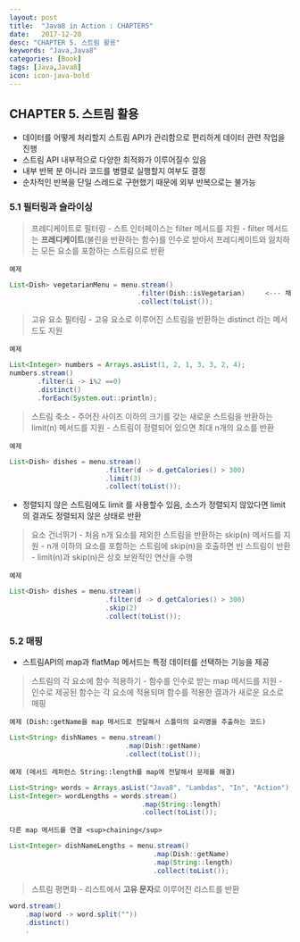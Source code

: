 ```yaml
---
layout: post
title:  "Java8 in Action : CHAPTER5"
date:   2017-12-20
desc: "CHAPTER 5. 스트림 활용"
keywords: "Java,Java8"
categories: [Book]
tags: [Java,Java8]
icon: icon-java-bold
---
```



## CHAPTER 5. 스트림 활용

-	데이터를 어떻게 처리할지 스트림 API가 관리함으로 편리하게 데이터 관련 작업을 진행
-	스트림 API 내부적으로 다양한 최적화가 이루어질수 있음
-	내부 반복 분 아니라 코드를 병렬로 실행할지 여부도 결정
-	순차적인 반복을 단일 스레드로 구현했기 때문에 외부 반복으로는 불가능

### 5.1 필터링과 슬라이싱

> 프레디케이트로 필터링 - 스트 인터페이스는 filter 메서드를 지원 - filter 메서드는 **프레디케이트**(불린을 반환하는 함수)를 인수로 받아서 프레디케이트와 잃치하는 모든 요소를 포함하는 스트림으로 반환

`예제`

```java
List<Dish> vegetarianMenu = menu.stream()
                                .filter(Dish::isVegetarian)     <--- 채식요리인지 확인하는 메서드 레퍼런스
                                .collect(toList());
```

> 고유 요소 필터링 - 고유 요소로 이루어진 스트림을 반환하는 distinct 라는 메서드도 지원

`예제`

```java
List<Integer> numbers = Arrays.asList(1, 2, 1, 3, 3, 2, 4);
numbers.stream()
       .filter(i -> i%2 ==0)
       .distinct()
       .forEach(System.out::println);
```

> 스트림 축소 - 주어진 사이즈 이하의 크기를 갖는 새로운 스트림을 반환하는 limit(n) 메서드를 지원 - 스트림이 정렬되어 있으면 최대 n개의 요소를 반환

`예제`

```java
List<Dish> dishes = menu.stream()
                        .filter(d -> d.getCalories() > 300)
                        .limit(3)
                        .collect(toList());
```

-	정렬되지 않은 스트림에도 limit 를 사용할수 있음, 소스가 정렬되지 않았다면 limit의 결과도 정렬되지 않은 상태로 반환

> 요소 건너뛰기 - 처음 n개 요소를 제외한 스트림을 반환하는 skip(n) 메서드를 지원 - n개 이하의 요소를 포함하는 스트림에 skip(n)을 호출하면 빈 스트림이 반환 - limit(n)과 skip(n)은 상호 보완적인 연산을 수행

`예제`

```java
List<Dish> dishes = menu.stream()
                        .filter(d -> d.getCalories() > 300)
                        .skip(2)
                        .collect(toList());
```

### 5.2 매핑

-	스트림API의 map과 flatMap 메서드는 특정 데이터를 선택하는 기능을 제공

> 스트림의 각 요소에 함수 적용하기 - 함수를 인수로 받는 map 메서드를 지원 - 인수로 제공된 함수는 각 요소에 적용되며 함수를 적용한 결과가 새로운 요소로 매핑

`예제 (Dish::getName을 map 메서드로 전달해서 스틀미의 요리명을 추출하는 코드)`

```java
List<String> dishNames = menu.stream()
                             .map(Dish::getName)
                             .collect(toList());
```

`예제 (메서드 레퍼런스 String::length를 map에 전달해서 문제를 해결)`

```java
List<String> words = Arrays.asList("Java8", "Lambdas", "In", "Action");
List<Integer> wordLengths = words.stream()
                                 .map(String::length)
                                 .collect(toList());
```

`다른 map 메서드를 연결 <sup>chaining</sup>`

```java
List<Integer> dishNameLengths = menu.stream()
                                    .map(Dish::getName)
                                    .map(String::length)
                                    .collect(toList());
```

> 스트림 평면화 - 리스트에서 **고유 문자**로 이루어진 리스트를 반환

```java
word.stream()
    .map(word -> word.split(""))
    .distinct()
    .
```





